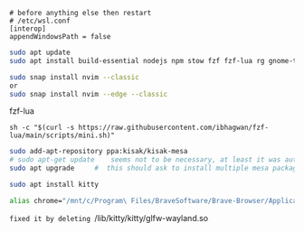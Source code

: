 ```
# before anything else then restart
# /etc/wsl.conf
[interop]
appendWindowsPath = false
```

```bash
sudo apt update
sudo apt install build-essential nodejs npm stow fzf fzf-lua rg gnome-tweakssudo apt install build-essential nodejs npm stow fzf fzf-lua ripgrep gnome-tweaks
```

```bash
sudo snap install nvim --classic
or
sudo snap install nvim --edge --classic
```

fzf-lua
```shell
sh -c "$(curl -s https://raw.githubusercontent.com/ibhagwan/fzf-lua/main/scripts/mini.sh)"
```

```bash
sudo add-apt-repository ppa:kisak/kisak-mesa
# sudo apt-get update    seems not to be necessary, at least it was automatically done on my installation
sudo apt upgrade     #  this should ask to install multiple mesa packages from kisak

sudo apt install kitty
```

```bash
alias chrome="/mnt/c/Program\ Files/BraveSoftware/Brave-Browser/Application/brave.exe"
```

`fixed it by deleting `/lib/kitty/kitty/glfw-wayland.so